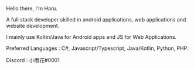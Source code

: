 Hello there, I'm Haru.

A full stack developer skilled in android applications, web applications and website development. 

I mainly use Koltin/Java for Android apps and JS for Web Applications.

Preferred Languages : C#, Javascript/Typescript, Java/Kotlin, Python, PHP.

Discord : 小雨花#0001
